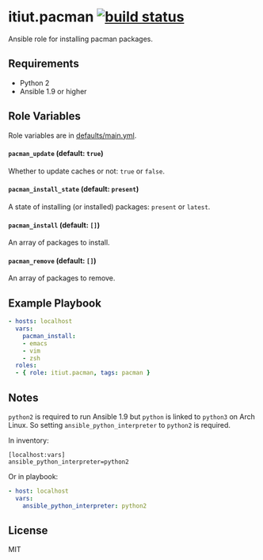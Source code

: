 itiut.pacman [![build status](https://circleci.com/gh/itiut/ansible-role-pacman.svg?style=shield&circle-token=ed53438e0d0f0753da94078600c4b24af7ba2452)](https://circleci.com/gh/itiut/ansible-role-pacman)
====

Ansible role for installing pacman packages.

Requirements
----

- Python 2
- Ansible 1.9 or higher

Role Variables
----

Role variables are in [defaults/main.yml](defaults/main.yml).

#### `pacman_update` (default: `true`)

Whether to update caches or not: `true` or `false`.

#### `pacman_install_state` (default: `present`)

A state of installing (or installed) packages: `present` or `latest`.

#### `pacman_install` (default: `[]`)

An array of packages to install.

#### `pacman_remove` (default: `[]`)

An array of packages to remove.

Example Playbook
----

```yaml
- hosts: localhost
  vars:
    pacman_install:
    - emacs
    - vim
    - zsh
  roles:
  - { role: itiut.pacman, tags: pacman }
```

Notes
----

`python2` is required to run Ansible 1.9 but `python` is linked to `python3` on Arch Linux. So setting `ansible_python_interpreter` to `python2` is required.

In inventory:

```
[localhost:vars]
ansible_python_interpreter=python2
```

Or in playbook:

```yaml
- host: localhost
  vars:
    ansible_python_interpreter: python2
```

License
----

MIT
